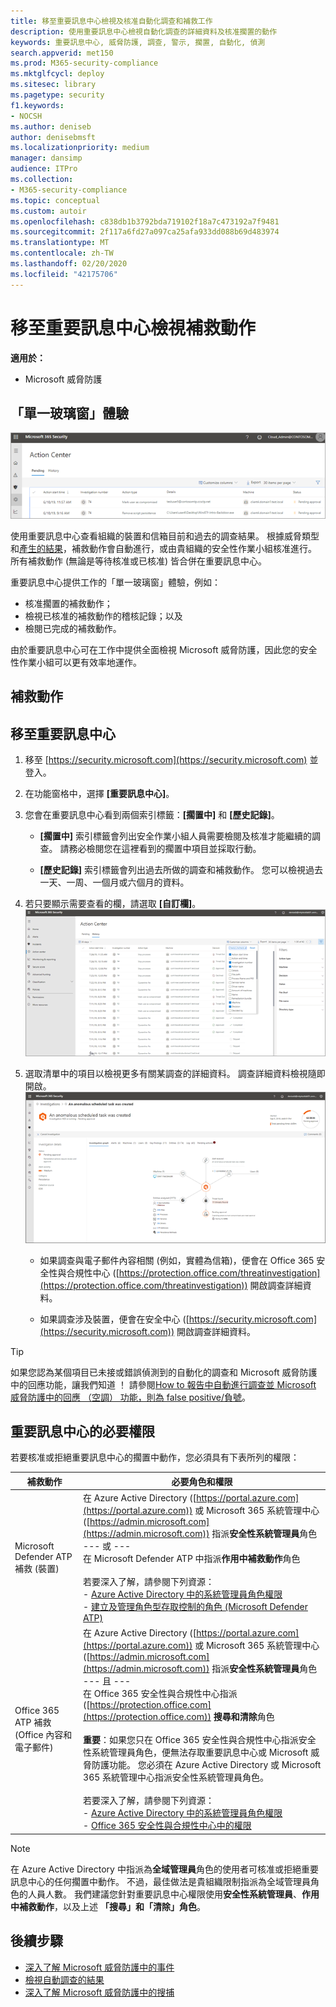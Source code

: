 ```yaml
---
title: 移至重要訊息中心檢視及核准自動化調查和補救工作
description: 使用重要訊息中心檢視自動化調查的詳細資料及核准擱置的動作
keywords: 重要訊息中心, 威脅防護, 調查, 警示, 擱置, 自動化, 偵測
search.appverid: met150
ms.prod: M365-security-compliance
ms.mktglfcycl: deploy
ms.sitesec: library
ms.pagetype: security
f1.keywords:
- NOCSH
ms.author: deniseb
author: denisebmsft
ms.localizationpriority: medium
manager: dansimp
audience: ITPro
ms.collection:
- M365-security-compliance
ms.topic: conceptual
ms.custom: autoir
ms.openlocfilehash: c838db1b3792bda719102f18a7c473192a7f9481
ms.sourcegitcommit: 2f117a6fd27a097ca25afa933dd088b69d483974
ms.translationtype: MT
ms.contentlocale: zh-TW
ms.lasthandoff: 02/20/2020
ms.locfileid: "42175706"
---
```

# <a name="go-to-the-action-center-to-view-remediation-actions"></a>移至重要訊息中心檢視補救動作

**適用於：**
- Microsoft 威脅防護

## <a name="a-single-pane-of-glass-experience"></a>「單一玻璃窗」體驗

![重要訊息中心](../../media/air-actioncenter.png)

使用重要訊息中心查看組織的裝置和信箱目前和過去的調查結果。 根據威脅類型和[產生的結果](mtp-autoir-results.md#remediation-actions-following-automated-investigation)，補救動作會自動進行，或由貴組織的安全性作業小組核准進行。 所有補救動作 (無論是等待核准或已核准) 皆合併在重要訊息中心。 

重要訊息中心提供工作的「單一玻璃窗」體驗，例如：
- 核准擱置的補救動作；
- 檢視已核准的補救動作的稽核記錄；以及
- 檢閱已完成的補救動作。

由於重要訊息中心可在工作中提供全面檢視 Microsoft 威脅防護，因此您的安全性作業小組可以更有效率地運作。

## <a name="remediation-actions"></a>補救動作


## <a name="go-to-the-action-center"></a>移至重要訊息中心

1. 移至 [https://security.microsoft.com](https://security.microsoft.com) 並登入。 

2. 在功能窗格中，選擇 **[重要訊息中心]**。 

3. 您會在重要訊息中心看到兩個索引標籤：**[擱置中]** 和 **[歷史記錄]**。

    - **[擱置中]** 索引標籤會列出安全作業小組人員需要檢閱及核准才能繼續的調查。 請務必檢閱您在這裡看到的擱置中項目並採取行動。

    - **[歷史記錄]** 索引標籤會列出過去所做的調查和補救動作。 您可以檢視過去一天、一周、一個月或六個月的資料。

4. 若只要顯示需要查看的欄，請選取 **[自訂欄]**。<br/>![Microsoft 威脅防護中的重要訊息中心](../../media/mtp-action-center.png)

5. 選取清單中的項目以檢視更多有關某調查的詳細資料。 調查詳細資料檢視隨即開啟。<br/>![調查詳細資料](../../media/mtp-air-investdetails.png)

    - 如果調查與電子郵件內容相關 (例如，實體為信箱)，便會在 Office 365 安全性與合規性中心 ([https://protection.office.com/threatinvestigation](https://protection.office.com/threatinvestigation)) 開啟調查詳細資料。 

    - 如果調查涉及裝置，便會在安全中心 ([https://security.microsoft.com](https://security.microsoft.com)) 開啟調查詳細資料。 


> [!TIP]
> 如果您認為某個項目已未接或錯誤偵測到的自動化的調查和 Microsoft 威脅防護中的回應功能，讓我們知道 ！ 請參閱[How to 報告中自動進行調查並 Microsoft 威脅防護中的回應 （空調） 功能，則為 false positive/負號](mtp-autoir-report-false-positives-negatives.md)。

## <a name="required-permissions-for-action-center-tasks"></a>重要訊息中心的必要權限

若要核准或拒絕重要訊息中心的擱置中動作，您必須具有下表所列的權限：

|補救動作 |必要角色和權限 |
|--|----|
|Microsoft Defender ATP 補救 (裝置) |在 Azure Active Directory ([https://portal.azure.com](https://portal.azure.com)) 或 Microsoft 365 系統管理中心 ([https://admin.microsoft.com](https://admin.microsoft.com)) 指派**安全性系統管理員**角色<br/>--- 或 ---<br/>在 Microsoft Defender ATP 中指派**作用中補救動作**角色 <br/> <br/> 若要深入了解，請參閱下列資源： <br/>- [Azure Active Directory 中的系統管理員角色權限](https://docs.microsoft.com/azure/active-directory/users-groups-roles/directory-assign-admin-roles)<br/>- [建立及管理角色型存取控制的角色 (Microsoft Defender ATP)](https://docs.microsoft.com/windows/security/threat-protection/microsoft-defender-atp/user-roles)  |
|Office 365 ATP 補救 (Office 內容和電子郵件)  |在 Azure Active Directory ([https://portal.azure.com](https://portal.azure.com)) 或 Microsoft 365 系統管理中心 ([https://admin.microsoft.com](https://admin.microsoft.com)) 指派**安全性系統管理員**角色<br/>--- 且 --- <br/>在 Office 365 安全性與合規性中心指派 ([https://protection.office.com](https://protection.office.com)) **搜尋和清除**角色 <br/><br/>**重要**：如果您只在 Office 365 安全性與合規性中心指派安全性系統管理員角色，便無法存取重要訊息中心或 Microsoft 威脅防護功能。 您必須在 Azure Active Directory 或 Microsoft 365 系統管理中心指派安全性系統管理員角色。 <br/><br/>若要深入了解，請參閱下列資源： <br/>- [Azure Active Directory 中的系統管理員角色權限](https://docs.microsoft.com/azure/active-directory/users-groups-roles/directory-assign-admin-roles)<br/>- [Office 365 安全性與合規性中心中的權限](https://docs.microsoft.com/microsoft-365/security/office-365-security/permissions-in-the-security-and-compliance-center) |

> [!NOTE]
> 在 Azure Active Directory 中指派為**全域管理員**角色的使用者可核准或拒絕重要訊息中心的任何擱置中動作。 不過，最佳做法是貴組織限制指派為全域管理員角色的人員人數。 我們建議您針對重要訊息中心權限使用**安全性系統管理員**、**作用中補救動作**，以及上述 **「搜尋」和「清除」角色**。

## <a name="next-steps"></a>後續步驟 

- [深入了解 Microsoft 威脅防護中的事件](incidents-overview.md)
- [檢視自動調查的結果](mtp-autoir-results.md)
- [深入了解 Microsoft 威脅防護中的搜捕](advanced-hunting-overview.md)

